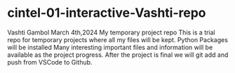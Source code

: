 # cintel-01-interactive-Vashti-repo
Vashti Gambol March 4th,2024 My temporary project repo This is a trial repo for temporary projects where all my files will be kept.
Python Packages will be installed Many interesting important files and information will be available as the project progress. After the project is final we will git add and push from VSCode to Github.
